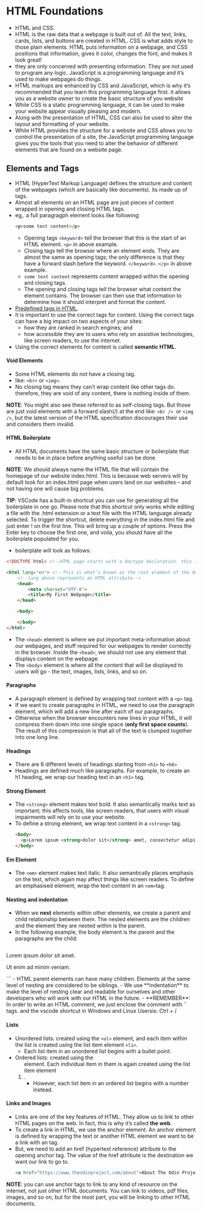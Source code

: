# HTML Foundations

- HTML and CSS:
- HTML is the raw data that a webpage is built out of. All the text, links, cards, lists, and buttons are created in HTML. CSS is what adds style to those plain elements. HTML puts information on a webpage, and CSS positions that information, gives it color, changes the font, and makes it look great!
-  they are only concerned with presenting information. They are not used to program any logic. JavaScript is a programming language and it’s used to make webpages do things.
- HTML markups are enhanced by CSS and JavaScript, which is why it’s recommended that you learn this programming language first. it allows you as a website owner to create the basic structure of you website
- While CSS is a static programming language, it can be used to make your website appear visually pleasing and modern.
- Along with the presentation of HTML, CSS can also be used to alter the layout and formatting of your website.
- While HTML provides the structure for a website and CSS allows you to control the presentation of a site, the JavaScript programming language gives you the tools that you need to alter the behavior of different elements that are found on a website page.


## Elements and Tags

- HTML (HyperText Markup Language) defines the structure and content of the webpages (which are basically like documents). its made up of tags.
- Almost all elements on an HTML page are just pieces of content wrapped in opening and closing HTML tags.
- eg,. a full paragragph element looks like following:
  ```html
  <p>some text content</p>
  ```
  - Opening tags `<keyword>` tell the browser that this is the start of an HTML element. `<p>` in above example.
  - Closing tags tell the browser where an element ends. They are almost the same as opening tags; the only difference is that they have a forward slash before the keyword. `</keyword>`. `</p>` in above example.
  - `some text content` represents content wrapped within the opening and closing tags.
  - The opening and closing tags tell the browser what content the element contains. The browser can then use that information to determine how it should interpret and format the content.
- [Predefined tags in HTML](https://developer.mozilla.org/en-US/docs/Web/HTML/Element).
- It is important to use the correct tags for content. Using the correct tags can have a big impact on two aspects of your sites:
  - how they are ranked in search engines; and
  - how accessible they are to users who rely on assistive technologies, like screen readers, to use the internet.
- Using the correct elements for content is called **semantic HTML**.

#### Void Elements

- Some HTML elements do not have a closing tag.
- like: `<br>` or `<img>`.
- No closing tag means they can’t wrap content like other tags do. therefore, they are void of any content, there is nothing inside of them.

**NOTE**: You might also see these referred to as self-closing tags. But those are just void elements with a forward slash(/) at the end like: `<br /> `or `<img />`, but the latest version of the HTML specification discourages their use and considers them invalid.

#### HTML Boilerplate

- All HTML documents have the same basic structure or boilerplate that needs to be in place before anything useful can be done

**NOTE**: We should always name the HTML file that will contain the homepage of our website index.html. This is because web servers will by default look for an index.html page when users land on our websites – and not having one will cause big problems.

**TIP**: VSCode has a built-in shortcut you can use for generating all the boilerplate in one go. Please note that this shortcut only works while editing a file with the .html extension or a text file with the HTML language already selected. To trigger the shortcut, delete everything in the index.html file and just enter ! on the first line. This will bring up a couple of options. Press the Enter key to choose the first one, and voila, you should have all the boilerplate populated for you.

- boilerplate will look as follows:
```html
<!DOCTYPE html> <!--HTML page starts with a doctype declaration. this is how we write comment in HTML-->

<html lang="en"> <!--This is what’s known as the root element of the document-->
    <!--lang above represents an HTML attribute-->
    <head>
        <meta charset="UTF-8">
        <title>My First Webpage</title>
    </head>

    <body>

    </body>
</html>
```
- The `<head>` element is where we put important meta-information about our webpages, and stuff required for our webpages to render correctly in the browser. Inside the `<head>`, we should not use any element that displays content on the webpage.
-  The `<body>` element is where all the content that will be displayed to users will go - the text, images, lists, links, and so on.

#### Paragraphs

-  A paragraph element is defined by wrapping text content with a `<p>` tag.
-  If we want to create paragraphs in HTML, we need to use the paragraph element, which will add a new line after each of our paragraphs.
-  Otherwise when the browser encounters new lines in your HTML, it will compress them down into one single space (**only first space counts**). The result of this compression is that all of the text is clumped together into one long line.

#### Headings

- There are 6 different levels of headings starting from `<h1>` to `<h6>`
- Headings are defined much like paragraphs. For example, to create an h1 heading, we wrap our heading text in an `<h1>` tag.

#### Strong Element

- The `<strong>` element makes text bold. It also semantically marks text as important; this affects tools, like screen readers, that users with visual impairments will rely on to use your website.
- To define a strong element, we wrap text content in a `<strong>` tag.
  ```html
  <body>
    <p>Lorem ipsum <strong>dolor sit</strong> amet, consectetur adipiscing elit.</p>
  </body>
  ```

#### Em Element

- The `<em>` element makes text italic. It also semantically places emphasis on the text, which again may affect things like screen readers. To define an emphasised element, wrap the text content in an `<em>`tag.

#### Nesting and indentation

- When we **nest** elements within other elements, we create a parent and child relationship between them. The nested elements are the children and the element they are nested within is the parent.
- In the following example, the body element is the parent and the paragraphs are the child:
  ```html
<html>
  <head>
  </head>
  <body>
    <p>Lorem ipsum dolor sit amet.</p>
    <p>Ut enim ad minim veniam.</p>
  </body>
 </html>
  ```
-  HTML parent elements can have many children. Elements at the same level of nesting are considered to be siblings.
-  We use **indentation** to make the level of nesting clear and readable for ourselves and other developers who will work with our HTML in the future.
-  
**REMEMBER**: In order to write an HTML comment, we just enclose the comment with `<!-- and -->` tags. and the vscode shortcut in Windows and Linux Usersis: Ctrl + /

#### Lists

- Unordered lists:  created using the `<ul>` element, and each item within the list is created using the list item element `<li>`.
  - Each list item in an unordered list begins with a bullet point.
- Ordered lists: created using the <ol> element. Each individual item in them is again created using the list item element <li>. 
  - However, each list item in an ordered list begins with a number instead.

#### Links and Images

- Links are one of the key features of HTML. They allow us to link to other HTML pages on the web. In fact, this is why it’s called **the web**.
- To create a link in HTML, we use the anchor element. An anchor element is defined by wrapping the text or another HTML element we want to be a link with an <a> tag.
- But, we need to add an href (hypertext reference) attribute to the opening anchor tag. The value of the href attribute is the destination we want our link to go to.
  ```html
  <a href="https://www.theodinproject.com/about">About The Odin Project</a>
  ```
**NOTE**: you can use anchor tags to link to any kind of resource on the internet, not just other HTML documents. You can link to videos, pdf files, images, and so on, but for the most part, you will be linking to other HTML documents.

